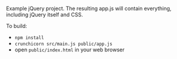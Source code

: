Example jQuery project. The resulting app.js will contain everything, including jQuery itself and CSS.

To build:

* `npm install`
* `crunchicorn src/main.js public/app.js`
* open `public/index.html` in your web browser
